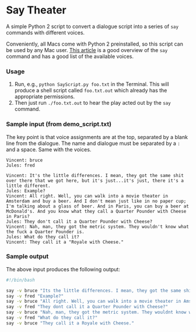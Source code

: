 Say Theater
==========

A simple Python 2 script to convert a dialogue script into a series of `say` commands with different voices.

Conveniently, all Macs come with Python 2 preinstalled, so this script can be used by any Mac user. [This article](http://www.maclife.com/article/columns/terminal_101_making_your_mac_talk_%E2%80%9Csay%E2%80%9D) is a good overview of the `say` command and has a good list of the available voices.

### Usage

1. Run, e.g., `python SayScript.py foo.txt` in the Terminal. This will produce a shell script called `foo.txt.out` which already has the appropriate permissions.
2. Then just run `./foo.txt.out` to hear the play acted out by the `say` command.

### Sample input (from demo_script.txt)

The key point is that voice assignments are at the top, separated by a blank line from the dialogue. The name and dialogue must be separated by a `:` and a space. Same with the voices.

```
Vincent: bruce
Jules: fred

Vincent: It's the little differences. I mean, they got the same shit over there that we got here, but it's just...it's just, there it's a little different.
Jules: Example?
Vincent: All right. Well, you can walk into a movie theater in Amsterdam and buy a beer. And I don't mean just like in no paper cup; I'm talking about a glass of beer. And in Paris, you can buy a beer at McDonald's. And you know what they call a Quarter Pounder with Cheese in Paris?
Jules: They don't call it a Quarter Pounder with Cheese?
Vincent: Nah, man, they got the metric system. They wouldn't know what the fuck a Quarter Pounder is.
Jules: What do they call it?
Vincent: They call it a "Royale with Cheese."

```

### Sample output

The above input produces the following output:

```bash
#!/bin/bash 

say -v bruce "Its the little differences. I mean, they got the same shit over there that we got here, but its just...its just, there its a little different."
say -v fred "Example?"
say -v bruce "All right. Well, you can walk into a movie theater in Amsterdam and buy a beer. And I dont mean just like in no paper cup; Im talking about a glass of beer. And in Paris, you can buy a beer at McDonalds. And you know what they call a Quarter Pounder with Cheese in Paris?"
say -v fred "They dont call it a Quarter Pounder with Cheese?"
say -v bruce "Nah, man, they got the metric system. They wouldnt know what the fuck a Quarter Pounder is."
say -v fred "What do they call it?"
say -v bruce "They call it a Royale with Cheese."

```
